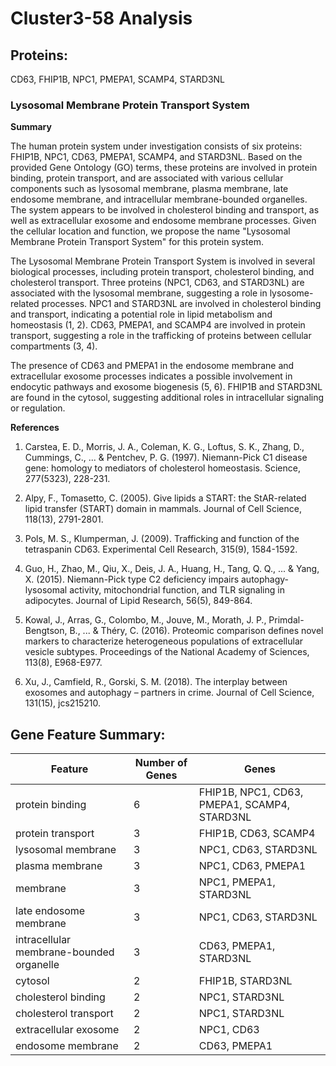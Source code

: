 # Cluster3-58 Analysis

## Proteins: 

CD63, FHIP1B, NPC1, PMEPA1, SCAMP4, STARD3NL

### Lysosomal Membrane Protein Transport System

**Summary**

The human protein system under investigation consists of six proteins: FHIP1B, NPC1, CD63, PMEPA1, SCAMP4, and STARD3NL. Based on the provided Gene Ontology (GO) terms, these proteins are involved in protein binding, protein transport, and are associated with various cellular components such as lysosomal membrane, plasma membrane, late endosome membrane, and intracellular membrane-bounded organelles. The system appears to be involved in cholesterol binding and transport, as well as extracellular exosome and endosome membrane processes. Given the cellular location and function, we propose the name "Lysosomal Membrane Protein Transport System" for this protein system.

The Lysosomal Membrane Protein Transport System is involved in several biological processes, including protein transport, cholesterol binding, and cholesterol transport. Three proteins (NPC1, CD63, and STARD3NL) are associated with the lysosomal membrane, suggesting a role in lysosome-related processes. NPC1 and STARD3NL are involved in cholesterol binding and transport, indicating a potential role in lipid metabolism and homeostasis (1, 2). CD63, PMEPA1, and SCAMP4 are involved in protein transport, suggesting a role in the trafficking of proteins between cellular compartments (3, 4).

The presence of CD63 and PMEPA1 in the endosome membrane and extracellular exosome processes indicates a possible involvement in endocytic pathways and exosome biogenesis (5, 6). FHIP1B and STARD3NL are found in the cytosol, suggesting additional roles in intracellular signaling or regulation.

**References**

1. Carstea, E. D., Morris, J. A., Coleman, K. G., Loftus, S. K., Zhang, D., Cummings, C., ... & Pentchev, P. G. (1997). Niemann-Pick C1 disease gene: homology to mediators of cholesterol homeostasis. Science, 277(5323), 228-231.

2. Alpy, F., Tomasetto, C. (2005). Give lipids a START: the StAR-related lipid transfer (START) domain in mammals. Journal of Cell Science, 118(13), 2791-2801.

3. Pols, M. S., Klumperman, J. (2009). Trafficking and function of the tetraspanin CD63. Experimental Cell Research, 315(9), 1584-1592.

4. Guo, H., Zhao, M., Qiu, X., Deis, J. A., Huang, H., Tang, Q. Q., ... & Yang, X. (2015). Niemann-Pick type C2 deficiency impairs autophagy-lysosomal activity, mitochondrial function, and TLR signaling in adipocytes. Journal of Lipid Research, 56(5), 849-864.

5. Kowal, J., Arras, G., Colombo, M., Jouve, M., Morath, J. P., Primdal-Bengtson, B., ... & Théry, C. (2016). Proteomic comparison defines novel markers to characterize heterogeneous populations of extracellular vesicle subtypes. Proceedings of the National Academy of Sciences, 113(8), E968-E977.

6. Xu, J., Camfield, R., Gorski, S. M. (2018). The interplay between exosomes and autophagy – partners in crime. Journal of Cell Science, 131(15), jcs215210.

## Gene Feature Summary: 

| Feature | Number of Genes | Genes |
| --- | --- | --- |
| protein binding | 6 | FHIP1B, NPC1, CD63, PMEPA1, SCAMP4, STARD3NL |
| protein transport | 3 | FHIP1B, CD63, SCAMP4 |
| lysosomal membrane | 3 | NPC1, CD63, STARD3NL |
| plasma membrane | 3 | NPC1, CD63, PMEPA1 |
| membrane | 3 | NPC1, PMEPA1, STARD3NL |
| late endosome membrane | 3 | NPC1, CD63, STARD3NL |
| intracellular membrane-bounded organelle | 3 | CD63, PMEPA1, STARD3NL |
| cytosol | 2 | FHIP1B, STARD3NL |
| cholesterol binding | 2 | NPC1, STARD3NL |
| cholesterol transport | 2 | NPC1, STARD3NL |
| extracellular exosome | 2 | NPC1, CD63 |
| endosome membrane | 2 | CD63, PMEPA1 |

